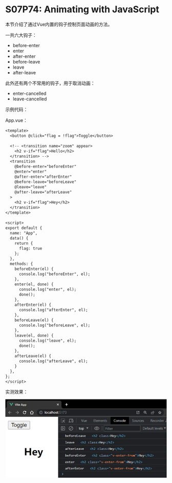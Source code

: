 # S07P74: Animating with JavaScript



本节介绍了通过Vue内置的钩子控制页面动画的方法。



一共六大钩子：

- before-enter
- enter
- after-enter
- before-leave
- leave
- after-leave

此外还有两个不常用的钩子，用于取消动画：

- enter-cancelled
- leave-cancelled

示例代码：

App.vue：

```vue
<template>
  <button @click="flag = !flag">Toggle</button>

  <!-- <transition name="zoom" appear>
    <h2 v-if="flag">Hello</h2>
  </transition> -->
  <transition
    @before-enter="beforeEnter"
    @enter="enter"
    @after-enter="afterEnter"
    @before-leave="beforeLeave"
    @leave="leave"
    @after-leave="afterLeave"
  >
    <h2 v-if="flag">Hey</h2>
  </transition>
</template>

<script>
export default {
  name: "App",
  data() {
    return {
      flag: true
    };
  },
  methods: {
    beforeEnter(el) {
      console.log("beforeEnter", el);
    },
    enter(el, done) {
      console.log("enter", el);
      done();
    },
    afterEnter(el) {
      console.log("afterEnter", el);
    },
    beforeLeave(el) {
      console.log("beforeLeave", el);
    },
    leave(el, done) {
      console.log("leave", el);
      done();
    },
    afterLeave(el) {
      console.log("afterLeave", el);
    }
  },
};
</script>
```

实测效果：

![animation with JS hooks](../assets/74-1.png)
